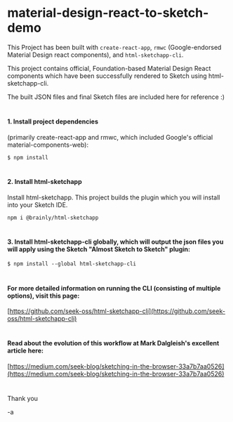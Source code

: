 
# material-design-react-to-sketch-demo

This Project has been built with `create-react-app`, `rmwc` (Google-endorsed Material Design react components), and `html-sketchapp-cli`.

This project contains official, Foundation-based Material Design React components which have been successfully rendered to Sketch using html-sketchapp-cli.

The built JSON files and final Sketch files are included here for reference :)




#
#### 1. Install project dependencies
(primarily create-react-app and rmwc, which included Google's official material-components-web):

`$ npm install`




#
#### 2. Install html-sketchapp

Install html-sketchapp. This project builds the plugin which you will install into your Sketch IDE.

`npm i @brainly/html-sketchapp`






#
#### 3. Install html-sketchapp-cli globally, which will output the json files you will apply using the Sketch "Almost Sketch to Sketch" plugin:
`$ npm install --global html-sketchapp-cli`


#

#### For more detailed information on running the CLI (consisting of multiple options), visit this page:
[https://github.com/seek-oss/html-sketchapp-cli](https://github.com/seek-oss/html-sketchapp-cli)


#

#### Read about the evolution of this workflow at Mark Dalgleish's excellent article here:
[https://medium.com/seek-blog/sketching-in-the-browser-33a7b7aa0526](https://medium.com/seek-blog/sketching-in-the-browser-33a7b7aa0526)

#
Thank you


-a
